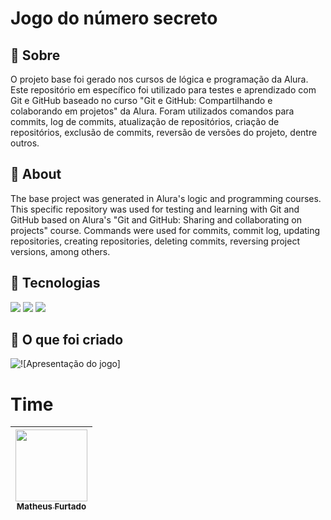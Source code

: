 <h1>Jogo do número secreto</h1>

<h2>🔖 Sobre</h2>
<p>
  O projeto base foi gerado nos cursos de lógica e programação da Alura. 
  <br>Este repositório em específico foi utilizado para testes e aprendizado com Git e GitHub baseado no curso "Git e GitHub: Compartilhando e colaborando em projetos" da Alura. Foram utilizados comandos para commits, log de commits, atualização de repositórios, criação de repositórios, exclusão de commits, reversão de versões do projeto, dentre outros.</br>
</p>

<h2>🔖 About</h2>
<p>
  The base project was generated in Alura's logic and programming courses. 
  <br>This specific repository was used for testing and learning with Git and GitHub based on Alura's "Git and GitHub: Sharing and collaborating on projects" course. Commands were used for commits, commit log, updating repositories, creating repositories, deleting commits, reversing project versions, among others.</br>
</p>

## 🚀 **Tecnologias**
<div>
  <img src="https://img.shields.io/badge/HTML-239120?style=for-the-badge&logo=html5&logoColor=white">
  <img src="https://img.shields.io/badge/CSS-239120?&style=for-the-badge&logo=css3&logoColor=white">
  <img src="https://img.shields.io/badge/JavaScript-F7DF1E?style=for-the-badge&logo=javascript&logoColor=black">
</div>

## 🚀 **O que foi criado**
<img src="C:\Users\Matheus\Downloads\projects\Alura\CursoGitHub\3386-git-github-projeto_inicial\img\JS-Game-Google-Chrome-2023-12-07-14-54-59.gif" alt="![Apresentação do jogo]">


# **Time**

| [<img loading="lazy" src="https://avatars.githubusercontent.com/u/115049347?s=400&u=d26c85547dca867425c076dbcdf8f20d0fb4f352&v=4" width=115><br><sub>Matheus Furtado</sub>](https://github.com/furtado-matheus) |
| :---: |